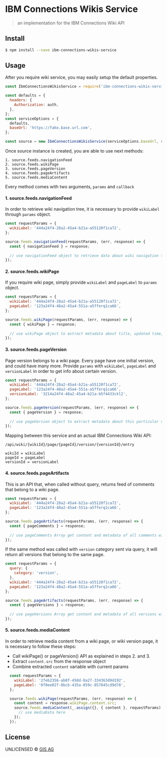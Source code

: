 #  IBM Connections Wikis Service

> an implementation for the IBM Connections Wiki API


## Install

```sh
$ npm install --save ibm-connections-wikis-service
```


## Usage

After you require wiki service, you may easily setup the default properties. 
```js
const IbmConnectionsWikisService = require('ibm-connections-wikis-service');

const defaults = {
  headers: {
    Authorization: auth,
  },
};
const serviceOptions = {
  defaults,
  baseUrl: 'https://fake.base.url.com',
};

const source = new IbmConnectionsWikisService(serviceOptions.baseUrl, serviceOptions);
```

Once source instance is created, you are able to use next methods:
```
1. source.feeds.navigationFeed
2. source.feeds.wikiPage
3. source.feeds.pageVersion
4. source.feeds.pageArtifacts
5. source.feeds.mediaContent
```

Every method comes with two arguments, ```params``` and ```callback```

#### 1. source.feeds.navigationFeed

In order to retrieve wiki navigation tree, it is necessary to provide ```wikiLabel``` through ```params``` object.

```js
const requestParams = {
  wikiLabel: '444a24f4-28a2-45a4-b21a-a55120f1ca72',
};

source.feeds.navigationFeed(requestParams, (err, response) => {
  const { navigationFeed } = response;
  
  // use navigationFeed object to retrieve data about wiki navigation tree
});
```

#### 2. source.feeds.wikiPage

If you require wiki page, simply provide ```wikiLabel``` and ```pageLabel``` to ```params``` object.

```js
const requestParams = {
  wikiLabel: '444a24f4-28a2-45a4-b21a-a55120f1ca72',
  pageLabel: '123a24f4-48a2-45a4-551a-a5fferq1ca66',
};

source.feeds.wikiPage(requestParams, (err, response) => {
  const { wikiPage } = response;
  
  // use wikiPage object to extract metadata about title, updated time, content, author, modifier etc.
});
```

#### 3. source.feeds.pageVersion

Page version belongs to a wiki page. Every page have one initial version, and could have many more.
Provide ```params``` with ```wikiLabel```, ```pageLabel``` and ```versionLabel``` in order to get info about certain version.

```js
const requestParams = {
  wikiLabel: '444a24f4-28a2-45a4-b21a-a55120f1ca72',
  pageLabel: '123a24f4-48a2-45a4-551a-a5fferq1ca66',
  versionLabel: '3214a24f4-48a2-45a4-b21a-b5f4433ckl2',
};

source.feeds.pageVersion(requestParams, (err, response) => {
  const { pageVersion } = response;
  
  // use pageVersion object to extract metadata about this particular version
});
```
Mapping between this service and an actual IBM Connections Wiki API:

```
/api/wiki/{wikiId}/page/{pageId}/version/{versionId}/entry

wikiId = wikiLabel
pageId = pageLabel
versionId = versionLabel
```

#### 4. source.feeds.pageArtifacts

This is an API that, when called without query, returns feed of comments that belong to a wiki page.

```js
const requestParams = {
  wikiLabel: '444a24f4-28a2-45a4-b21a-a55120f1ca72',
  pageLabel: '123a24f4-48a2-45a4-551a-a5fferq1ca66',
};

source.feeds.pageArtifacts(requestParams, (err, response) => {
  const { pageComments } = response;
  
  // use pageComments Array get content and metadata of all comments with provided wikiLabel and pageLabel
});
```

If the same method was called with ```version``` category sent via query, it will return all versions that belong to the same page.
```js
const requestParams = {
  query: {
    category: 'version',
  },
  wikiLabel: '444a24f4-28a2-45a4-b21a-a55120f1ca72',
  pageLabel: '123a24f4-48a2-45a4-551a-a5fferq1ca66',
};

source.feeds.pageArtifacts(requestParams, (err, response) => {
  const { pageVersions } = response;
  
  // use pageVersions Array get content and metadata of all versions with provided wikiLabel and pageLabel
});
```

#### 5. source.feeds.mediaContent

In order to retrieve media content from a wiki page, or wiki version page, it is necessary to follow these steps:

   - Call wikiPage() or pageVersion() API as explained in steps 2. and 3.
   - Extract ```content.src``` from the response object
   - Combine extracted ```content``` variable with current params

```js
  const requestParams = {
    wikiLabel: '2feb2356-ab0f-458d-8a27-334363d9d192',
    pageLabel: '0f8ee02f-0bcb-435a-859c-857845cd9d78',
  };

  source.feeds.wikiPage(requestParams, (err, response) => {
    const content = response.wikiPage.content.src;
    source.feeds.mediaContent(_.assign({}, { content }, requestParams), (error, mediaData) => {
      // use mediaData here
    });
  });

```

## License

UNLICENSED ©  [GIS AG](https://gis-ag.com)